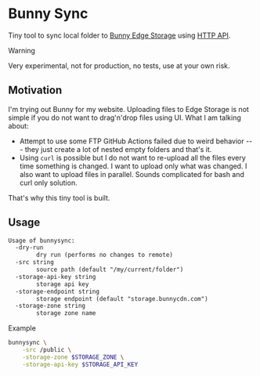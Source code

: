 # Bunny Sync

Tiny tool to sync local folder to [Bunny Edge Storage](https://bunny.net/pricing/storage/) using [HTTP API](https://docs.bunny.net/reference/storage-api).

> [!WARNING]
> Very experimental, not for production, no tests, use at your own risk.

## Motivation

I'm trying out Bunny for my website.
Uploading files to Edge Storage is not simple if you do not want to drag'n'drop files using UI.
What I am talking about:

- Attempt to use some FTP GitHub Actions failed due to weird behavior --- they just create a lot of nested empty folders and that's it.
- Using `curl` is possible but I do not want to re-upload all the files every time something is changed.
I want to upload only what was changed.
I also want to upload files in parallel.
Sounds complicated for bash and curl only solution.

That's why this tiny tool is built.

## Usage

```txt
Usage of bunnysync:
  -dry-run
    	dry run (performs no changes to remote)
  -src string
    	source path (default "/my/current/folder")
  -storage-api-key string
    	storage api key
  -storage-endpoint string
    	storage endpoint (default "storage.bunnycdn.com")
  -storage-zone string
    	storage zone name
```

Example

```bash
bunnysync \
    -src /public \
    -storage-zone $STORAGE_ZONE \
    -storage-api-key $STORAGE_API_KEY
```
